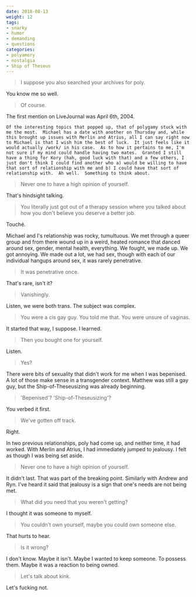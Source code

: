 ```yaml
---
date: 2018-08-13
weight: 12
tags:
- snarky
- humor
- demanding
- questions
categories:
- polyamory
- nostalgia
- Ship of Theseus
---
```


> I suppose you also searched your archives for poly.

You know me so well.

> Of course.

The first mention on LiveJournal was April 6th, 2004.

```
Of the interesting topics that popped up, that of polygamy stuck with me the most.  Michael has a date with another on Thursday and, while this brought up issues with Merlin and Atrius, all I can say right now to Michael is that I wish him the best of luck.  It just feels like it would actually /work/ in his case.  As to how it pertains to me, I'm not sure if my mind could handle having two mates.  Granted I still have a thing for Kory (hah, good luck with that) and a few others, I just don't think I could find another who a) would be willing to have that sort of relationship with me and b) I could have that sort of relationship with.  Ah well.  Something to think about.
```

> Never one to have a high opinion of yourself.

That's hindsight talking.

> You literally just got out of a therapy session where you talked about how you don't believe you deserve a better job.

Touché.

Michael and I's relationship was rocky, tumultuous. We met through a queer group and from there wound up in a weird, heated romance that danced around sex, gender, mental health, everything. We fought, we made up. We got annoying. We made out a lot, we had sex, though with each of our individual hangups around sex, it was rarely penetrative.

> It was penetrative once.

That's rare, isn't it?

> Vanishingly.

Listen, we were both trans. The subject was complex.

> You were a cis gay guy. You told me that. You were unsure of vaginas.

It started that way, I suppose. I learned.

> Then you bought one for yourself.

Listen.

> Yes?

There were bits of sexuality that didn't work for me when I was bepenised. A lot of those make sense in a transgender context. Matthew was still a gay guy, but the Ship-of-Theseusizing was already beginning.

> 'Bepenised'? 'Ship-of-Theseusizing'?

You verbed it first.

> We've gotten off track.

Right.

In two previous relationships, poly had come up, and neither time, it had worked. With Merlin and Atrius, I had immediately jumped to jealousy. I felt as though I was being set aside.

> Never one to have a high opinion of yourself.

It didn't last. That was part of the breaking point. Similarly with Andrew and Ryn. I've heard it said that jealousy is a sign that one's needs are not being met.

> What did you need that you weren't getting?

I thought it was someone to myself.

> You couldn't own yourself, maybe you could own someone else.

That hurts to hear.

> Is it wrong?

I don't know. Maybe it isn't. Maybe I wanted to keep someone. To possess them. Maybe it was a reaction to being owned.

> Let's talk about kink.

Let's fucking not.

